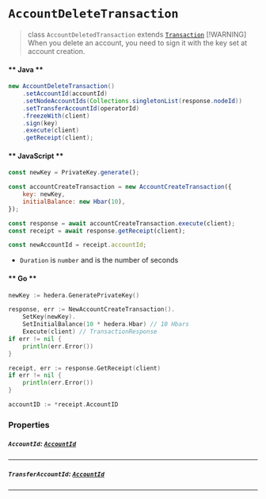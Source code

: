 # `AccountDeleteTransaction`

> class `AccountDeletedTransaction` extends [`Transaction`](reference/Transaction.md)
> [!WARNING]
> When you delete an account, you need to sign it with the key set at account creation.


<!-- tabs:start -->

#### ** Java **

```java
new AccountDeleteTransaction()
    .setAccountId(accountId)
    .setNodeAccountIds(Collections.singletonList(response.nodeId))
    .setTransferAccountId(operatorId)
    .freezeWith(client)
    .sign(key)
    .execute(client)
    .getReceipt(client);
```

#### ** JavaScript **

```js
const newKey = PrivateKey.generate();

const accountCreateTransaction = new AccountCreateTransaction({
    key: newKey,
    initialBalance: new Hbar(10),
});

const response = await accountCreateTransaction.execute(client);
const receipt = await response.getReceipt(client);

const newAccountId = receipt.accountId;
```

- `Duration` is `number` and is the number of seconds

#### ** Go **

```go
newKey := hedera.GeneratePrivateKey()

response, err := NewAccountCreateTransaction().
    SetKey(newKey).
    SetInitialBalance(10 * hedera.Hbar) // 10 Hbars
    Execute(client) // TransactionResponse
if err != nil {
    println(err.Error())
}

receipt, err := response.GetReceipt(client)
if err != nil {
    println(err.Error())
}

accountID := *receipt.AccountID
```

<!-- tabs:end -->

### Properties

##### `AccountId`: [`AccountId`](reference/cryptography/AccountId.md)

---
##### `TransferAccountId`: [`AccountId`](reference/cryptography/AccountId.md)

---

